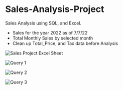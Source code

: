 # Sales-Analysis-Project
Sales Analysis using SQL, and Excel.
- Sales for the year 2022 as of 7/7/22
- Total Monthly Sales by selected month
- Clean up Total_Price, and Tax data before Analysis

![Sales Project Excel Sheet](https://user-images.githubusercontent.com/87581626/178191147-c088f6ee-f499-4578-918f-aee478f4efab.JPG)

![Query 1](https://user-images.githubusercontent.com/87581626/178191219-e7be680b-2530-488f-bad5-c89e8e502036.JPG)

![Query 2](https://user-images.githubusercontent.com/87581626/178191223-dcabf5c5-71a2-4223-a3b3-9a4f676a2909.JPG)

![Query 3](https://user-images.githubusercontent.com/87581626/178191228-caf04760-76d5-487c-a068-2661bb634d5f.JPG)
